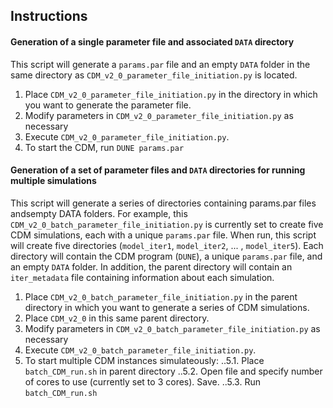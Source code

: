 ## Instructions
#### Generation of a single parameter file and associated `DATA` directory
This script will generate a `params.par` file and an empty `DATA` folder in the same directory as `CDM_v2_0_parameter_file_initiation.py` is located.
1. Place `CDM_v2_0_parameter_file_initiation.py` in the directory in which you want to generate the parameter file.
2. Modify parameters in `CDM_v2_0_parameter_file_initiation.py` as necessary
3. Execute `CDM_v2_0_parameter_file_initiation.py`. 
4. To start the CDM, run `DUNE params.par`

#### Generation of a set of parameter files and `DATA` directories for running multiple simulations
This script will generate a series of directories containing params.par files andsempty DATA folders. For example, this `CDM_v2_0_batch_parameter_file_initiation.py` is currently set to create five CDM simulations, each with a unique `params.par` file. When run, this script will create five directories (`model_iter1`, `model_iter2`, ... , `model_iter5`). Each directory will contain the CDM program (`DUNE`), a unique `params.par` file, and an empty `DATA` folder. In addition, the parent directory will contain an `iter_metadata` file containing information about each simulation.
1. Place `CDM_v2_0_batch_parameter_file_initiation.py` in the parent directory in which you want to generate a series of CDM simulations.
2. Place `CDM_v2_0` in this same parent directory.
3. Modify parameters in `CDM_v2_0_batch_parameter_file_initiation.py` as necessary
4. Execute `CDM_v2_0_batch_parameter_file_initiation.py`. 
5. To start multiple CDM instances simulateously:
..5.1. Place `batch_CDM_run.sh` in parent directory
..5.2. Open file and specify number of cores to use (currently set to 3 cores). Save.
..5.3. Run `batch_CDM_run.sh`

